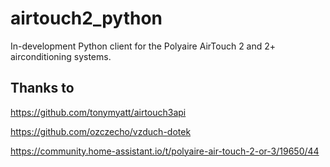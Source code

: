 # airtouch2_python
In-development Python client for the Polyaire AirTouch 2 and 2+ airconditioning systems.

## Thanks to
https://github.com/tonymyatt/airtouch3api

https://github.com/ozczecho/vzduch-dotek

https://community.home-assistant.io/t/polyaire-air-touch-2-or-3/19650/44
